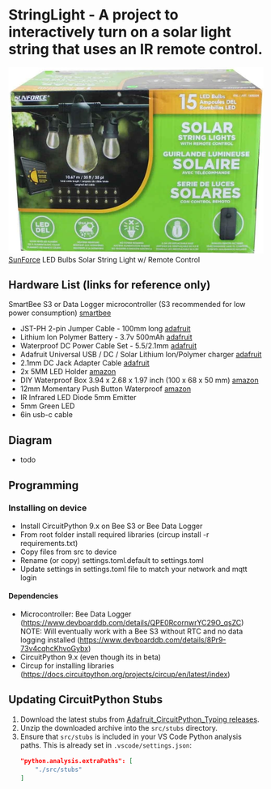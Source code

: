 # StringLight - A project to interactively turn on a solar light string that uses an IR remote control.
![figure 1](/images/stringlights.jpg)
[SunForce](https://sunforceproducts.com/renewable-energy-products-wind-solar-sunforce/our-products/lawn-and-garden/15-led-bulbs-solar-string-lights-with-remote-control/) LED Bulbs Solar String Light w/ Remote Control



## Hardware List (links for reference only)
SmartBee S3 or Data Logger microcontroller (S3 recommended for low power consumption) [smartbee](https://smartbeedesigns.com/)
- JST-PH 2-pin Jumper Cable - 100mm long [adafruit](https://www.adafruit.com/product/4714)
- Lithium Ion Polymer Battery - 3.7v 500mAh [adafruit](https://www.adafruit.com/product/1578)
- Waterproof DC Power Cable Set - 5.5/2.1mm [adafruit](https://www.adafruit.com/product/743)
- Adafruit Universal USB / DC / Solar Lithium Ion/Polymer charger [adafruit](https://www.adafruit.com/product/4755)
-  2.1mm DC Jack Adapter Cable [adafruit](https://www.adafruit.com/product/2788)
- 2x 5MM LED Holder [amazon](https://www.amazon.com/dp/B07WNMNS9P)
- DIY Waterproof Box 3.94 x 2.68 x 1.97 inch (100 x 68 x 50 mm) [amazon](https://www.amazon.com/dp/B08FSNX11Z)
- 12mm Momentary Push Button Waterproof [amazon](https://www.amazon.com/gp/product/B07F9PLSRY)
- IR Infrared LED Diode 5mm Emitter
- 5mm Green LED
- 6in usb-c cable

## Diagram
- todo


## Programming
### Installing on device 
- Install CircuitPython 9.x on Bee S3 or Bee Data Logger
- From root folder install required libraries (circup install -r requirements.txt)
- Copy files from src to device
- Rename (or copy) settings.toml.default to settings.toml
- Update settings in settings.toml file to match your network and mqtt login


#### Dependencies
- Microcontroller: Bee Data Logger (https://www.devboarddb.com/details/QPE0RcornwrYC29O_qsZC)
 NOTE: Will eventually work with a Bee S3 without RTC and no data logging installed (https://www.devboarddb.com/details/8Pr9-73v4cqhcKhvoGybx)
- CircuitPython 9.x (even though its in beta)
- Circup for installing libraries (https://docs.circuitpython.org/projects/circup/en/latest/index)

## Updating CircuitPython Stubs

1. Download the latest stubs from [Adafruit_CircuitPython_Typing releases](https://github.com/adafruit/Adafruit_CircuitPython_Typing/releases).
2. Unzip the downloaded archive into the `src/stubs` directory.
3. Ensure that `src/stubs` is included in your VS Code Python analysis paths. This is already set in `.vscode/settings.json`:
   ```json
   "python.analysis.extraPaths": [
       "./src/stubs"
   ]
   ```